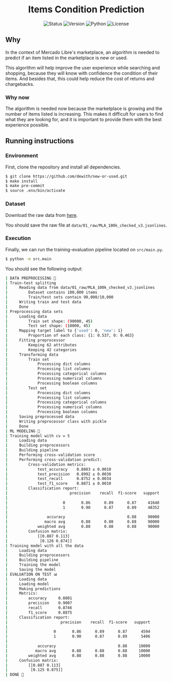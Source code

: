 <h1 align="center">Items Condition Prediction</h1>

<p align="center">
  <img src="https://img.shields.io/badge/Status-In%20Progress-yellow" alt="Status"/>
  <img src="https://img.shields.io/badge/Version-0.1-yellow" alt="Version"/>
  <img src="https://img.shields.io/badge/Python-3.12-yellow" alt="Python"/>
  <img src="https://img.shields.io/badge/License-Apache-yellow" alt="License"/>
</p>

## Why

In the context of Mercado Libre's marketplace, an algorithm is needed to predict if an item listed in the marketplace is new or used.

This algorithm will help improve the user experience while searching and shopping, because they will know with confidence the condition of their items. And besides that, this could help reduce the cost of returns and chargebacks.

### Why now

The algorithm is needed now because the marketplace is growing and the number of items listed is increasing. This makes it difficult for users to find what they are looking for, and it is important to provide them with the best experience possible.

## Running instructions

### Environment

First, clone the repository and install all dependencies.

```bash
$ git clone https://github.com/dewith/new-or-used.git
$ make install
$ make pre-commit
$ source .env/bin/activate
```

### Dataset

Download the raw data from [here](https://drive.google.com/file/d/1Iphj_MD5LJP7pkxYs14wQ3xW38T5DOy0/).

You should save the raw file at `data/01_raw/MLA_100k_checked_v3.jsonlines`.

### Execution

Finally, we can run the training-evaluation pipeline located on `src/main.py`.

```bash
$ python -m src.main
```

You should see the following output:

```bash
| DATA PREPROCESSING 💽
| Train-test splitting
|     Reading data from data/01_raw/MLA_100k_checked_v3.jsonlines
|         Dataset contains 100,000 items
|         Train/test sets contain 90,000/10,000
|     Writing train and test data
|     Done
| Preprocessing data sets
|     Loading data
|         Train set shape: (90000, 45)
|         Test set shape: (10000, 45)
|     Mapping target label to {'used': 0, 'new': 1}
|         Proportion of each class: {1: 0.537, 0: 0.463}
|     Fitting preprocessor
|         Keeping 62 attributes
|         Keeping 42 categories
|     Transforming data
|         Train set
|             Processing dict columns
|             Processing list columns
|             Processing categorical columns
|             Processing numerical columns
|             Processing boolean columns
|         Test set
|             Processing dict columns
|             Processing list columns
|             Processing categorical columns
|             Processing numerical columns
|             Processing boolean columns
|     Saving preprocessed data
|     Writing preprocessor class with pickle
|     Done
| ML MODELING 🤖
| Training model with cv = 5
|     Loading data
|     Building preprocessors
|     Building pipeline
|     Performing cross-validation score
|     Performing cross-validation predict:
|         Cross-validation metrics:
|             test_accuracy    0.8803 ± 0.0010
|             test_precision   0.8992 ± 0.0030
|             test_recall      0.8752 ± 0.0034
|             test_f1_score    0.8871 ± 0.0010
|         Classification report:
|                           precision    recall  f1-score   support
|
|                        0       0.86      0.89      0.87     41648
|                        1       0.90      0.87      0.89     48352
|
|                 accuracy                           0.88     90000
|                macro avg       0.88      0.88      0.88     90000
|             weighted avg       0.88      0.88      0.88     90000
|         Confusion matrix:
|             [[0.887 0.113]
|              [0.126 0.874]]
| Training model with all the data
|     Loading data
|     Building preprocessors
|     Building pipeline
|     Training the model
|     Saving the model
| EVALUATION ON TEST 📊
|     Loading data
|     Loading model
|     Making predictions
|     Metrics:
|         accuracy     0.8801
|         precision    0.9007
|         recall       0.8746
|         f1_score     0.8875
|     Classification report:
|                       precision    recall  f1-score   support
|
|                    0       0.86      0.89      0.87      4594
|                    1       0.90      0.87      0.89      5406
|
|             accuracy                           0.88     10000
|            macro avg       0.88      0.88      0.88     10000
|         weighted avg       0.88      0.88      0.88     10000
|     Confusion matrix:
|         [[0.887 0.113]
|          [0.125 0.875]]
| DONE 🎉
```

